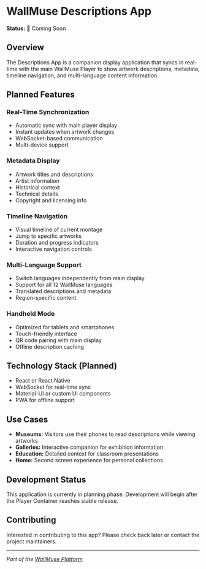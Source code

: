 # WallMuse Descriptions App

**Status:** 🚧 Coming Soon

## Overview

The Descriptions App is a companion display application that syncs in real-time with the main WallMuse Player to show artwork descriptions, metadata, timeline navigation, and multi-language content information.

## Planned Features

### Real-Time Synchronization
- Automatic sync with main player display
- Instant updates when artwork changes
- WebSocket-based communication
- Multi-device support

### Metadata Display
- Artwork titles and descriptions
- Artist information
- Historical context
- Technical details
- Copyright and licensing info

### Timeline Navigation
- Visual timeline of current montage
- Jump to specific artworks
- Duration and progress indicators
- Interactive navigation controls

### Multi-Language Support
- Switch languages independently from main display
- Support for all 12 WallMuse languages
- Translated descriptions and metadata
- Region-specific content

### Handheld Mode
- Optimized for tablets and smartphones
- Touch-friendly interface
- QR code pairing with main display
- Offline description caching

## Technology Stack (Planned)

- React or React Native
- WebSocket for real-time sync
- Material-UI or custom UI components
- PWA for offline support

## Use Cases

- **Museums:** Visitors use their phones to read descriptions while viewing artworks
- **Galleries:** Interactive companion for exhibition information
- **Education:** Detailed context for classroom presentations
- **Home:** Second screen experience for personal collections

## Development Status

This application is currently in planning phase. Development will begin after the Player Container reaches stable release.

## Contributing

Interested in contributing to this app? Please check back later or contact the project maintainers.

---

*Part of the [WallMuse Platform](../README.md)*
